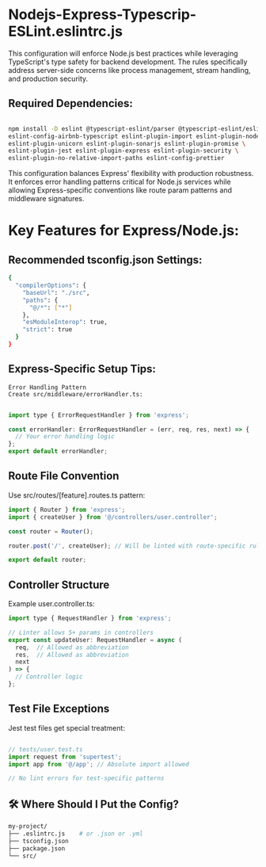 # Nodejs-Express-Typescrip-ESLint.eslintrc.js
This configuration will enforce Node.js best practices while leveraging TypeScript's type safety for backend development. The rules specifically address server-side concerns like process management, stream handling, and production security.


## Required Dependencies:

```bash

npm install -D eslint @typescript-eslint/parser @typescript-eslint/eslint-plugin \
eslint-config-airbnb-typescript eslint-plugin-import eslint-plugin-node \
eslint-plugin-unicorn eslint-plugin-sonarjs eslint-plugin-promise \
eslint-plugin-jest eslint-plugin-express eslint-plugin-security \
eslint-plugin-no-relative-import-paths eslint-config-prettier

```
This configuration balances Express' flexibility with production robustness. It enforces error handling patterns critical for Node.js services while allowing Express-specific conventions like route param patterns and middleware signatures.

# Key Features for Express/Node.js:
## Recommended tsconfig.json Settings:

```bash
{
  "compilerOptions": {
    "baseUrl": "./src",
    "paths": {
      "@/*": ["*"]
    },
    "esModuleInterop": true,
    "strict": true
  }
}

```

## Express-Specific Setup Tips:

    Error Handling Pattern
    Create src/middleware/errorHandler.ts:

```js

import type { ErrorRequestHandler } from 'express';

const errorHandler: ErrorRequestHandler = (err, req, res, next) => {
  // Your error handling logic
};
export default errorHandler;

```

## Route File Convention
Use src/routes/[feature].routes.ts pattern:

```js
import { Router } from 'express';
import { createUser } from '@/controllers/user.controller';

const router = Router();

router.post('/', createUser); // Will be linted with route-specific rules

export default router;

```

## Controller Structure
Example user.controller.ts:

```js
import type { RequestHandler } from 'express';

// Linter allows 5+ params in controllers
export const updateUser: RequestHandler = async (
  req,  // Allowed as abbreviation
  res,  // Allowed as abbreviation
  next
) => {
  // Controller logic
};

```


## Test File Exceptions
Jest test files get special treatment:

```js

// tests/user.test.ts
import request from 'supertest';
import app from '@/app'; // Absolute import allowed

// No lint errors for test-specific patterns

```

## 🛠 Where Should I Put the Config?

```bash
my-project/
├── .eslintrc.js    # or .json or .yml
├── tsconfig.json
├── package.json
└── src/

```
